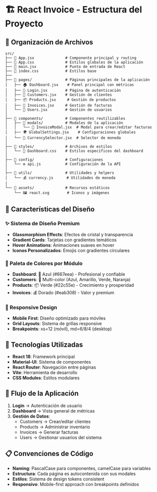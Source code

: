 # 🏗️ React Invoice - Estructura del Proyecto

## 📁 Organización de Archivos

```
src/
├── 📄 App.jsx              # Componente principal y routing
├── 📄 App.css              # Estilos globales de la aplicación
├── 📄 main.jsx             # Punto de entrada de React
├── 📄 index.css            # Estilos base
├── 
├── 📂 pages/               # Páginas principales de la aplicación
│   ├── 🏠 Dashboard.jsx    # Panel principal con métricas
│   ├── 🔐 Login.jsx        # Página de autenticación
│   ├── 👥 Customers.jsx    # Gestión de clientes
│   ├── 📦 Products.jsx     # Gestión de productos
│   ├── 📄 Invoices.jsx     # Gestión de facturas
│   └── 👤 Users.jsx        # Gestión de usuarios
│
├── 📂 components/          # Componentes reutilizables
│   ├── 📂 modals/          # Modales de la aplicación
│   │   └── 📄 InvoiceModal.jsx  # Modal para crear/editar facturas
│   ├── 🌍 GlobalSettings.jsx    # Configuraciones globales
│   └── 💱 CurrencySelector.jsx  # Selector de moneda
│
├── 📂 styles/              # Archivos de estilos
│   └── 📄 Dashboard.css    # Estilos específicos del dashboard
│
├── 📂 config/              # Configuraciones
│   └── ⚙️ api.js           # Configuración de la API
│
├── 📂 utils/               # Utilidades y helpers
│   └── 💰 currency.js      # Utilidades de moneda
│
└── 📂 assets/              # Recursos estáticos
    └── 🖼️ react.svg        # Iconos y imágenes
```

## 🎨 Características del Diseño

### ✨ Sistema de Diseño Premium
- **Glassmorphism Effects**: Efectos de cristal y transparencia
- **Gradient Cards**: Tarjetas con gradientes temáticos
- **Hover Animations**: Animaciones suaves en hover
- **Iconos Personalizados**: Emojis con gradientes circulares

### 🎯 Paleta de Colores por Módulo
- **Dashboard**: 🔵 Azul (#667eea) - Profesional y confiable
- **Customers**: 👤 Multi-color (Azul, Amarillo, Verde, Naranja)
- **Products**: 📦 Verde (#22c55e) - Crecimiento y prosperidad
- **Invoices**: 💰 Dorado (#eab308) - Valor y premium

### 📱 Responsive Design
- **Mobile First**: Diseño optimizado para móviles
- **Grid Layouts**: Sistema de grillas responsive
- **Breakpoints**: xs=12 (móvil), md=6/8/4 (desktop)

## 🚀 Tecnologías Utilizadas

- **React 18**: Framework principal
- **Material-UI**: Sistema de componentes
- **React Router**: Navegación entre páginas
- **Vite**: Herramienta de desarrollo
- **CSS Modules**: Estilos modulares

## 🔄 Flujo de la Aplicación

1. **Login** → Autenticación de usuario
2. **Dashboard** → Vista general de métricas
3. **Gestión de Datos**:
   - Customers → Crear/editar clientes
   - Products → Administrar inventario
   - Invoices → Generar facturas
   - Users → Gestionar usuarios del sistema

## 📋 Convenciones de Código

- **Naming**: PascalCase para componentes, camelCase para variables
- **Estructura**: Cada página es autocontenida con sus modales
- **Estilos**: Sistema de design tokens consistent
- **Responsivo**: Mobile-first approach con breakpoints definidos